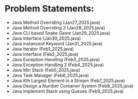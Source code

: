# Problem Statements:
- Java Method Overriding (Jan27_2025.java)
- Java Method Overriding 2 (Jan28_2025.java)
- Java CLI based Snake Game (Jan29_2025.java)
- Java Interface (Jan30_2025.java)
- Java instanceof Keyword (Jan31_2025.java)
- Java Iterator (Feb1_2025.java)
- Java Interface (Feb2_2025.java)
- Java Exception Handling (Feb3_2025.java)
- Java Exception Handling 2 (Feb4_2025.java)
- Java Min Stack (Feb5_2025.java) 
- Java Task Manager (Feb6_2025.java)
- Java Kth Largest Element in a Stream (Feb7_2025.java)
- Java Design a Number Container System (Feb8_2025.java)
- Java Implement Stack using Queues (Feb9_2025.java)